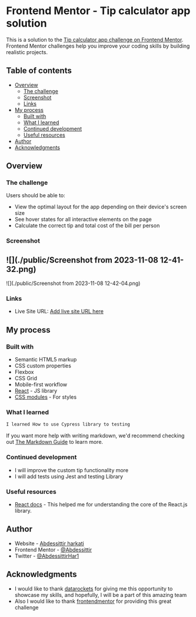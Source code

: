 # Frontend Mentor - Tip calculator app solution

This is a solution to the [Tip calculator app challenge on Frontend Mentor](https://www.frontendmentor.io/challenges/tip-calculator-app-ugJNGbJUX). Frontend Mentor challenges help you improve your coding skills by building realistic projects.

## Table of contents

- [Overview](#overview)
  - [The challenge](#the-challenge)
  - [Screenshot](#screenshot)
  - [Links](#links)
- [My process](#my-process)
  - [Built with](#built-with)
  - [What I learned](#what-i-learned)
  - [Continued development](#continued-development)
  - [Useful resources](#useful-resources)
- [Author](#author)
- [Acknowledgments](#acknowledgments)


## Overview

### The challenge

Users should be able to:

- View the optimal layout for the app depending on their device's screen size
- See hover states for all interactive elements on the page
- Calculate the correct tip and total cost of the bill per person

### Screenshot

![](./public/Screenshot from 2023-11-08 12-41-32.png)
-------------------------
![](./public/Screenshot from 2023-11-08 12-42-04.png)


### Links

- Live Site URL: [Add live site URL here]()

## My process

### Built with

- Semantic HTML5 markup
- CSS custom properties
- Flexbox
- CSS Grid
- Mobile-first workflow
- [React](https://reactjs.org/) - JS library
- [CSS modules]() - For styles


### What I learned


```js
I learned How to use Cypress library to testing
```

If you want more help with writing markdown, we'd recommend checking out [The Markdown Guide](https://www.markdownguide.org/) to learn more.


### Continued development

- I will improve the custom tip functionality more
- I will add tests using Jest and testing Library


### Useful resources

- [React docs](https://react.dev/) - This helped me for understanding the core of the React.js library.


## Author

- Website - [Abdessittir harkati](https://abdessittirharkati.vercel.app/)
- Frontend Mentor - [@Abdessittir](https://www.frontendmentor.io/profile/Abdessittir)
- Twitter - [@AbdessittirHar1](https://www.twitter.com/AbdessittirHar1)


## Acknowledgments

- I would like to thank [datarockets](https://datarockets.com/) for giving me this opportunity to showcase my skills, and hopefully, I will be a part of this amazing team
- Also I would like to thank [frontendmentor](https://www.frontendmentor.io/home) for providing this great challenge
